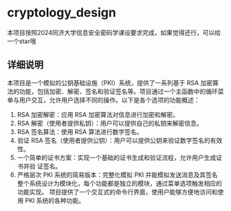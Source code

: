 # cryptology_design
本项目按照2024同济大学信息安全密码学课设要求完成，如果觉得还行，可以给一个star哦
## 详细说明
本项目是一个模拟的公钥基础设施（PKI）系统，提供了一系列基于 RSA 加密算法的功能，包括加密、解密、签名和验证签名等。项目通过一个主函数中的循环菜单与用户交互，允许用户选择不同的操作。以下是各个选项的功能概述：
1. RSA 加密解密：应用 RSA 加密算法对信息进行加密和解密。
2. RSA 解密（使用者提供私钥）：用户可以提供自己的私钥来解密信息。
3. RSA 签名算法：使用 RSA 算法进行数字签名。
4. 验证 RSA 签名（使用者提供公钥）：用户可以提供公钥来验证数字签名的有效性。
5. 一个简单的证书方案：实现一个基础的证书生成和验证流程，允许用户生成证书并验
证签名。
6. 严格层次 PKI 系统的简易版本：完整化模拟 PKI 并能模拟发送消息及其签名
整个系统设计为模块化，每个功能都是独立的模块，通过菜单选项触发相应的功能实现。
项目提供了一个交互式的命令行界面，使用户能够方便地访问和使用 PKI 系统的各种功能。
